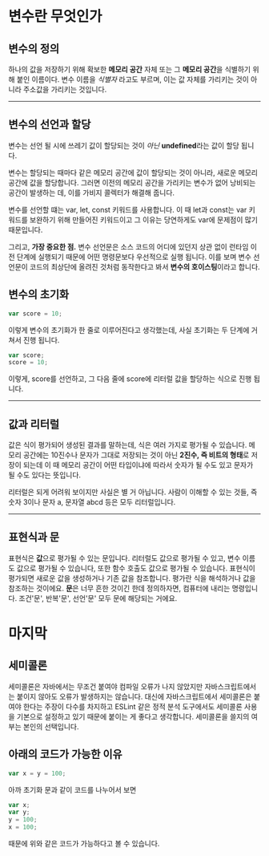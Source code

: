 변수란 무엇인가
==============

## 변수의 정의
하나의 값을 저장하기 위해 확보한 **메모리 공간** 자체 또는 그 **메모리 공간**을 식별하기 위해 붙인 이름이다.
변수 이름을 *식별자* 라고도 부르며, 이는 값 자체를 가리키는 것이 아니라 주소값을 가리키는 것입니다.

* * *

## 변수의 선언과 할당
변수는 선언 될 시에 쓰레기 값이 할당되는 것이 *아닌* **undefined**라는 값이 할당 됩니다.

변수는 할당되는 때마다 같은 메모리 공간에 값이 할당되는 것이 아니라, 새로운 메모리 공간에 값을 할당합니다. 그러면 이전의 메모리 공간을 가리키는 변수가 없어 낭비되는 공간이 발생하는 데, 이를 가비지 콜렉터가 해결해 줍니다.

변수를 선언할 떄는 var, let, const 키워드를 사용합니다. 이 때 let과 const는 var 키워드를 보완하기 위해 만들어진 키워드이고 그 이유는 당연하게도 var에 문제점이 많기 때문입니다.

그리고, **가장 중요한 점.** 변수 선언문은 소스 코드의 어디에 있던지 상관 없이 런타임 이전 단계에 실행되기 때문에 어떤 명령문보다 우선적으로 실행 됩니다. 이를 보며 변수 선언문이 코드의 최상단에 올려진 것처럼 동작한다고 봐서 **변수의 호이스팅**이라고 합니다.

## 변수의 초기화
```javascript
var score = 10;
```
이렇게 변수의 초기화가 한 줄로 이루어진다고 생각했는데, 사실 초기화는 두 단계에 거쳐서 진행 됩니다.
```javascript
var score;
score = 10;
```
이렇게, score를 선언하고, 그 다음 줄에 score에 리터럴 값을 할당하는 식으로 진행 됩니다.
* * *

## 값과 리터럴
값은 식이 평가되어 생성된 결과를 말하는데, 식은 여러 가지로 평가될 수 있습니다. 메모리 공간에는 10진수나 문자가 그대로 저장되는 것이 아닌 **2진수, 즉 비트의 형태**로 저장이 되는데 이 때 메모리 공간이 어떤 타입이냐에 따라서 숫자가 될 수도 있고 문자가 될 수도 있다는 뜻입니다.

리터럴은 되게 어려워 보이지만 사실은 별 거 아닙니다. 사람이 이해할 수 있는 것들, 즉 숫자 3이나 문자 a, 문자열 abcd 등은 모두 리터럴입니다.

* * *
## 표현식과 문
표현식은 **값**으로 평가될 수 있는 문입니다. 리터럴도 값으로 평가될 수 있고, 변수 이름도 값으로 평가될 수 있습니다, 또한 함수 호출도 값으로 평가될 수 있습니다. 표현식이 평가되면 새로운 값을 생성하거나 기존 값을 참조합니다. 평가란 식을 해석하거나 값을 참조하는 것이에요. **문**은 너무 흔한 것이긴 한데 정의하자면, 컴퓨터에 내리는 명령입니다. 조건'문', 반복'문', 선언'문' 모두 문에 해당되는 거에요.

마지막
======

## 세미콜론
세미콜론은 자바에서는 무조건 붙여야 컴파일 오류가 나지 않았지만 자바스크립트에서는 붙이지 않아도 오류가 발생하지는 않습니다. 대신에 자바스크립트에서 세미콜론은 붙여야 한다는 주장이 다수를 차지하고 ESLint 같은 정적 분석 도구에서도 세미콜론 사용을 기본으로 설정하고 있기 때문에 붙이는 게 좋다고 생각합니다. 세미콜론을 쓸지의 여부는 본인의 선택입니다.

## 아래의 코드가 가능한 이유
```javascript
var x = y = 100;
```
아까 초기화 문과 같이 코드를 나누어서 보면
```javascript
var x;
var y;
y = 100;
x = 100;
```
때문에 위와 같은 코드가 가능하다고 볼 수 있습니다.
